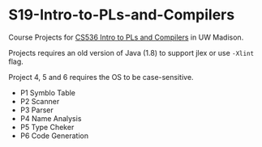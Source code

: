 # S19-Intro-to-PLs-and-Compilers
Course Projects for [CS536 Intro to PLs and Compilers](<http://pages.cs.wisc.edu/~loris/cs536/>) in UW Madison.

Projects requires an old version of Java (1.8) to support jlex or use `-Xlint` flag.

Project 4, 5 and 6 requires the OS to be case-sensitive.

- P1 Symblo Table
- P2 Scanner
- P3 Parser
- P4 Name Analysis
- P5 Type Cheker
- P6 Code Generation
